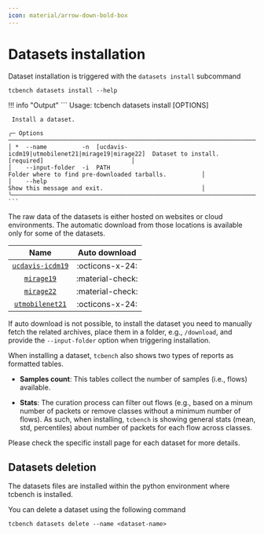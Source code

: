 ```yaml
---
icon: material/arrow-down-bold-box
---
```


# Datasets installation

Dataset installation is triggered with the `datasets install` subcommand

```
tcbench datasets install --help
```

!!! info "Output"
	```
	 Usage: tcbench datasets install [OPTIONS]

	 Install a dataset.

	╭─ Options ───────────────────────────────────────────────────────────────────────────────────────────────────────────────────────╮
	│ *  --name          -n  [ucdavis-icdm19|utmobilenet21|mirage19|mirage22]  Dataset to install. [required]                         │
	│    --input-folder  -i  PATH                                              Folder where to find pre-downloaded tarballs.          │
	│    --help                                                                Show this message and exit.                            │
	╰─────────────────────────────────────────────────────────────────────────────────────────────────────────────────────────────────╯
	```

The raw data of the datasets is either hosted on websites
or cloud environments. The automatic download from
those locations is available only for some of the datasets.

| Name | Auto download | 
|:----:|:-------------:|
|[`ucdavis-icdm19`](/datasets/install/ucdavis-icdm19/)| :octicons-x-24: |
|[`mirage19`](/datasets/install/mirage19/)| :material-check: |
|[`mirage22`](/datasets/install/mirage22/)| :material-check: |
|[`utmobilenet21`](/datasets/install/utmobilenet21/)| :octicons-x-24: |

If auto download is not possible, to install the dataset
you need to manually fetch the related archives, place them
in a folder, e.g., `/download`, and provide the `--input-folder`
option when triggering installation.

When installing a dataset, `tcbench` also
shows two types of reports as formatted tables.

* __Samples count__: This tables collect
the number of samples (i.e., flows)
available.

* __Stats__: The curation process
can filter out flows (e.g., based
on a minum number of packets
or remove classes without a minimum
number of flows). As such, when 
installing, `tcbench` is showing
general stats (mean, std, percentiles)
about number of packets
for each flow across classes.

Please check the specific install page for each dataset for more details.


## Datasets deletion

The datasets files are installed within the 
python environment where tcbench is installed.

You can delete a dataset using the following command

```
tcbench datasets delete --name <dataset-name>
```

